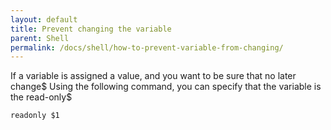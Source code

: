 ```yaml
---
layout: default
title: Prevent changing the variable
parent: Shell
permalink: /docs/shell/how-to-prevent-variable-from-changing/
---
```


If a variable is assigned a value, and you want to be sure that no later change$
Using the following command, you can specify that the variable is the read-only$

```readonly $1```
